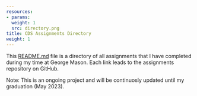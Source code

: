 ```yaml
---
resources:
- params:
  weight: 1
  src: directory.png
title: CDS Assignments Directory
weight: 1
---
```


This [README.md](https://github.com/steptz/mason-cds-assignments-directory) file is a directory of all assignments that I have completed during my time at George Mason. Each link leads to the assignments repository on GitHub.  

Note: This is an ongoing project and will be continuosly updated until my graduation (May 2023).
